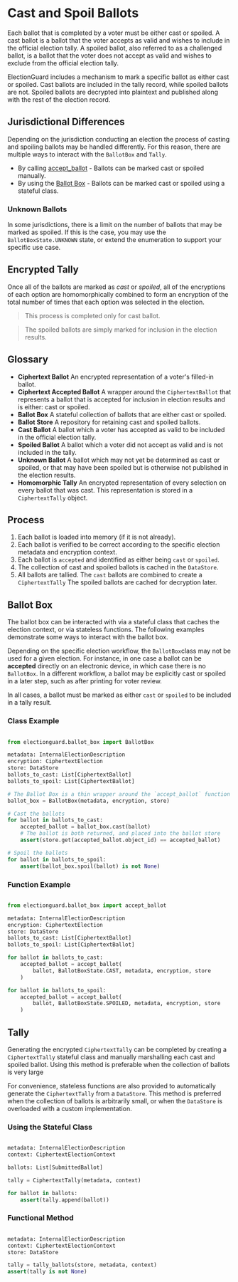 # Cast and Spoil Ballots

Each ballot that is completed by a voter must be either cast or spoiled.  A cast ballot is a ballot that the voter accepts as valid and wishes to include in the official election tally.  A spoiled ballot, also referred to as a challenged ballot, is a ballot that the voter does not accept as valid and wishes to exclude from the official election tally.

ElectionGuard includes a mechanism to mark a specific ballot as either cast or spoiled.  Cast ballots are included in the tally record, while spoiled ballots are not.  Spoiled ballots are decrypted into plaintext and published along with the rest of the election record.

## Jurisdictional Differences

Depending on the jurisdiction conducting an election the process of casting and spoiling ballots may be handled differently. For this reason, there are multiple ways to interact with the `BallotBox` and `Tally`.

- By calling [accept_ballot](###-Function-Example) - Ballots can be marked cast or spoiled manually.
- By using the [Ballot Box](###-Class-Example) - Ballots can be marked cast or spoiled using a stateful class.

### Unknown Ballots

In some jurisdictions, there is a limit on the number of ballots that may be marked as spoiled.  If this is the case, you may use the `BallotBoxState.UNKNOWN` state, or extend the enumeration to support your specific use case.

## Encrypted Tally

Once all of the ballots are marked as _cast_ or _spoiled_, all of the encryptions of each option are homomorphically combined to form an encryption of the total number of times that each option was selected in the election.  

> This process is completed only for cast ballot.

> The spoiled ballots are simply marked for inclusion in the election results.

## Glossary

- **Ciphertext Ballot** An encrypted representation of a voter's filled-in ballot.
- **Ciphertext Accepted Ballot** A wrapper around the `CiphertextBallot` that represents a ballot that is accepted for inclusion in election results and is either: cast or spoiled.
- **Ballot Box** A stateful collection of ballots that are either cast or spoiled.
- **Ballot Store** A repository for retaining cast and spoiled ballots.
- **Cast Ballot** A ballot which a voter has accepted as valid to be included in the official election tally.
- **Spoiled Ballot** A ballot which a voter did not accept as valid and is not included in the tally.
- **Unknown Ballot** A ballot which may not yet be determined as cast or spoiled, or that may have been spoiled but is otherwise not published in the election results.
- **Homomorphic Tally** An encrypted representation of every selection on every ballot that was cast.  This representation is stored in a `CiphertextTally` object.

## Process

1. Each ballot is loaded into memory (if it is not already).
2. Each ballot is verified to be correct according to the specific election metadata and encryption context.
3. Each ballot is `accepted` and identified as either being `cast` or `spoiled`.
4. The collection of cast and spoiled ballots is cached in the `DataStore`.
5. All ballots are tallied.  The `cast` ballots are combined to create a `CiphertextTally` The spoiled ballots are cached for decryption later.

## Ballot Box

The ballot box can be interacted with via a stateful class that caches the election context, or via stateless functions.  The following examples demonstrate some ways to interact with the ballot box.

Depending on the specific election workflow, the `BallotBox`class  may not be used for a given election.  For instance, in one case a ballot can be **accepted** directly on an electronic device, in which case there is no `BallotBox`.  In a different workflow, a ballot may be explicitly cast or spoiled in a later step, such as after printing for voter review.

In all cases, a ballot must be marked as either `cast` or `spoiled` to be included in a tally result.

### Class Example

```python

from electionguard.ballot_box import BallotBox

metadata: InternalElectionDescription
encryption: CiphertextElection
store: DataStore
ballots_to_cast: List[CiphertextBallot]
ballots_to_spoil: List[CiphertextBallot]

# The Ballot Box is a thin wrapper around the `accept_ballot` function method
ballot_box = BallotBox(metadata, encryption, store)

# Cast the ballots
for ballot in ballots_to_cast:
    accepted_ballot = ballot_box.cast(ballot)
    # The ballot is both returned, and placed into the ballot store
    assert(store.get(accepted_ballot.object_id) == accepted_ballot)

# Spoil the ballots
for ballot in ballots_to_spoil:
    assert(ballot_box.spoil(ballot) is not None)

```

### Function Example

``` python

from electionguard.ballot_box import accept_ballot

metadata: InternalElectionDescription
encryption: CiphertextElection
store: DataStore
ballots_to_cast: List[CiphertextBallot]
ballots_to_spoil: List[CiphertextBallot]

for ballot in ballots_to_cast:
    accepted_ballot = accept_ballot(
        ballot, BallotBoxState.CAST, metadata, encryption, store
    )

for ballot in ballots_to_spoil:
    accepted_ballot = accept_ballot(
        ballot, BallotBoxState.SPOILED, metadata, encryption, store
    )

```

## Tally

Generating the encrypted `CiphertextTally` can be completed by creating a `CiphertextTally` stateful class and manually marshalling each cast and spoiled ballot.  Using this method is preferable when the collection of ballots is very large

For convenience, stateless functions are also provided to automatically generate the `CiphertextTally` from a `DataStore`.  This method is preferred when the collection of ballots is arbitrarily small, or when the `DataStore` is overloaded with a custom implementation.

### Using the Stateful Class

```python

metadata: InternalElectionDescription
context: CiphertextElectionContext

ballots: List[SubmittedBallot]

tally = CiphertextTally(metadata, context)

for ballot in ballots:
    assert(tally.append(ballot))

```

### Functional Method

```python

metadata: InternalElectionDescription
context: CiphertextElectionContext
store: DataStore

tally = tally_ballots(store, metadata, context)
assert(tally is not None)

```
